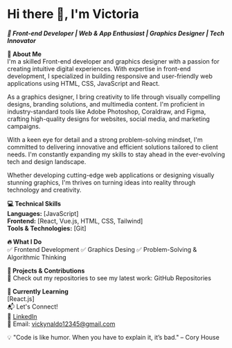 # Hi there 👋, I'm Victoria

***🚀 Front-end Developer | Web & App Enthusiast | Graphics Designer | Tech Innovator***

**🔹 About Me**  
I'm a skilled Front-end developer and graphics designer with a passion for creating intuitive digital experiences. With expertise in front-end  development, I specialized in building responsive and user-friendly web applications using HTML, CSS, JavaScript and React. 

As a graphics designer, I bring creativity to life through visually compelling designs, branding solutions, and multimedia content.  I'm proficient in industry-standard tools like Adobe Photoshop, Coraldraw, and Figma, crafting high-quality designs for websites, social media, and marketing campaigns.

With a keen eye for detail and a strong problem-solving mindset, I'm committed to delivering innovative and efficient solutions tailored to client needs. I'm constantly expanding my skills to stay ahead in the ever-evolving tech and design landscape.

Whether developing cutting-edge web applications or designing visually stunning graphics, I'm thrives on turning ideas into reality through technology and creativity.



**💻 Technical Skills**   
**Languages:** [JavaScript]  
**Frontend:** [React, Vue.js, HTML, CSS, Tailwind]   
**Tools & Technologies:** [Git]

**🔥 What I Do**  
✅ Frontend Development
✅ Graphics Desing
✅ Problem-Solving & Algorithmic Thinking

**📌 Projects & Contributions**  
🚀 Check out my repositories to see my latest work: GitHub Repositories

**🌱 Currently Learning**  
[React.js]  
📬 Let's Connect!    
📌 [LinkedIn](https://www.linkedin.com/in/victoria-okon-1862a5272/)    
📌 Email: vickynaldo12345@gmail.com

💡 "Code is like humor. When you have to explain it, it’s bad." – Cory House
